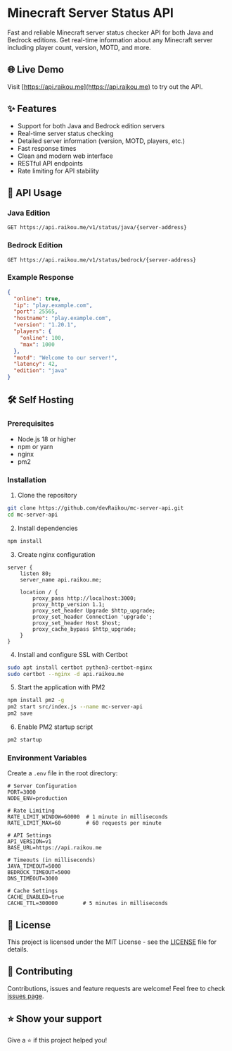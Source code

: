# Minecraft Server Status API

Fast and reliable Minecraft server status checker API for both Java and Bedrock editions. Get real-time information about any Minecraft server including player count, version, MOTD, and more.

## 🌐 Live Demo

Visit [https://api.raikou.me](https://api.raikou.me) to try out the API.

## ✨ Features

- Support for both Java and Bedrock edition servers
- Real-time server status checking
- Detailed server information (version, MOTD, players, etc.)
- Fast response times
- Clean and modern web interface
- RESTful API endpoints
- Rate limiting for API stability

## 🚀 API Usage

### Java Edition
```http
GET https://api.raikou.me/v1/status/java/{server-address}
```

### Bedrock Edition
```http
GET https://api.raikou.me/v1/status/bedrock/{server-address}
```

### Example Response
```json
{
  "online": true,
  "ip": "play.example.com",
  "port": 25565,
  "hostname": "play.example.com",
  "version": "1.20.1",
  "players": {
    "online": 100,
    "max": 1000
  },
  "motd": "Welcome to our server!",
  "latency": 42,
  "edition": "java"
}
```

## 🛠️ Self Hosting

### Prerequisites
- Node.js 18 or higher
- npm or yarn
- nginx
- pm2

### Installation

1. Clone the repository
```bash
git clone https://github.com/devRaikou/mc-server-api.git
cd mc-server-api
```

2. Install dependencies
```bash
npm install
```

3. Create nginx configuration
```nginx
server {
    listen 80;
    server_name api.raikou.me;

    location / {
        proxy_pass http://localhost:3000;
        proxy_http_version 1.1;
        proxy_set_header Upgrade $http_upgrade;
        proxy_set_header Connection 'upgrade';
        proxy_set_header Host $host;
        proxy_cache_bypass $http_upgrade;
    }
}
```

4. Install and configure SSL with Certbot
```bash
sudo apt install certbot python3-certbot-nginx
sudo certbot --nginx -d api.raikou.me
```

5. Start the application with PM2
```bash
npm install pm2 -g
pm2 start src/index.js --name mc-server-api
pm2 save
```

6. Enable PM2 startup script
```bash
pm2 startup
```

### Environment Variables
Create a `.env` file in the root directory:
```env
# Server Configuration
PORT=3000
NODE_ENV=production

# Rate Limiting
RATE_LIMIT_WINDOW=60000  # 1 minute in milliseconds
RATE_LIMIT_MAX=60        # 60 requests per minute

# API Settings
API_VERSION=v1
BASE_URL=https://api.raikou.me

# Timeouts (in milliseconds)
JAVA_TIMEOUT=5000
BEDROCK_TIMEOUT=5000
DNS_TIMEOUT=3000

# Cache Settings
CACHE_ENABLED=true
CACHE_TTL=300000        # 5 minutes in milliseconds
```

## 📝 License

This project is licensed under the MIT License - see the [LICENSE](LICENSE) file for details.

## 🤝 Contributing

Contributions, issues and feature requests are welcome! Feel free to check [issues page](https://github.com/devRaikou/mc-server-api/issues).

## ⭐ Show your support

Give a ⭐️ if this project helped you! 
